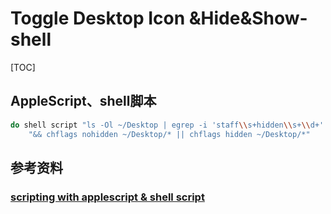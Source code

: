 # Toggle Desktop Icon &Hide&Show-shell

[TOC]


## AppleScript、shell脚本

```bash
do shell script "ls -Ol ~/Desktop | egrep -i 'staff\\s+hidden\\s+\\d+' " & ¬
	"&& chflags nohidden ~/Desktop/* || chflags hidden ~/Desktop/*"
```

## 参考资料
### [scripting with applescript & shell script](https://forum.keyboardmaestro.com/t/help-scripting-with-applescript-shell-script/10623/4)



